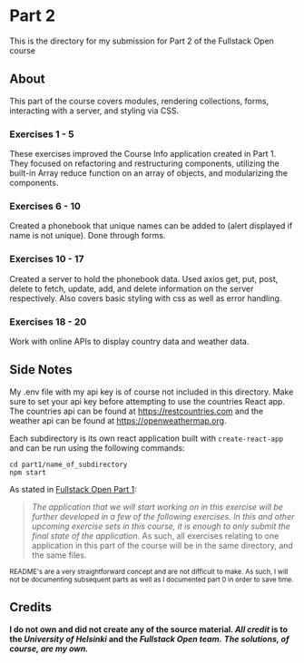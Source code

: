 # Part 2

This is the directory for my submission for Part 2 of the Fullstack Open course

## About

This part of the course covers modules, rendering collections, forms, interacting with a server, and styling via CSS.

### Exercises 1 - 5
These exercises improved the Course Info application created in Part 1. They focused on refactoring and restructuring components, utilizing the built-in Array reduce function on an array of objects, and modularizing the components.

### Exercises 6 - 10
Created a phonebook that unique names can be added to (alert displayed if name is not unique). Done through forms.

### Exercises 10 - 17
Created a server to hold the phonebook data. Used axios get, put, post, delete to fetch, update, add, and delete information on the server respectively. Also covers basic styling with css as well as error handling.

### Exercises 18 - 20
Work with online APIs to display country data and weather data.

## Side Notes
My .env file with my api key is of course not included in this directory. Make sure to set your api key before attempting to use the countries React app. The countries api can be found at https://restcountries.com and the weather api can be found at https://openweathermap.org.

Each subdirectory is its own react application built with ```create-react-app``` and can be run using the following commands: 
```shell 
cd part1/name_of_subdirectory
npm start
```

As stated in [Fullstack Open Part 1](https://fullstackopen.com/en/part1/introduction_to_react#exercises-1-1-1-2):
> _The application that we will start working on in this exercise will be further developed in a few of the following exercises. In this and other upcoming exercise sets in this course, it is enough to only submit the final state of the application._
As such, all exercises relating to one application in this part of the course will be in the same directory, and the same files.

<sub>README's are a very straightforward concept and are not difficult to make. As such, I will not be documenting subsequent parts as well as I documented part 0 in order to save time.</sub>

## Credits

**I do not own and did not create any of the source material. _All credit_ is to the _University of Helsinki_ and the _Fullstack Open team._**
***The solutions, of course, are my own.***